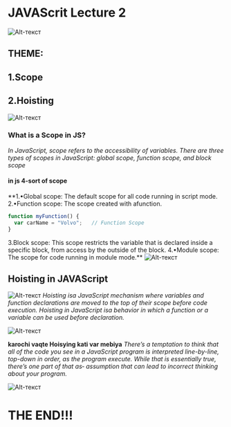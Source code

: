 # JAVAScrit Lecture 2
![Alt-текст](https://itproger.com/img/news/1540394188.jpg)
## THEME:
## 1.Scope
## 2.Hoisting

![Alt-текст](https://th.bing.com/th/id/OIP.fpL0n5Wy1-znQjnd8fLg3AHaED?rs=1&pid=ImgDetMain "Заголовок изображения")

### What is a Scope in JS?
*In JavaScript, scope refers to the accessibility of variables. There are three types of scopes in JavaScript: global scope, function scope, and block scope*
#### in js 4-sort of scope
**1.•Global scope: The default scope for all code running in script mode.
2.•Function scope: The scope created with afunction.
````javascript
function myFunction() {
  var carName = "Volvo";   // Function Scope
}
````
3.Block scope: This scope restricts the variable that is declared
inside a specific block, from access by the outside of the block.
4.•Module scope: The scope for code running in module mode.**
![Alt-текст](https://th.bing.com/th/id/OIP.nrA0DuVhhyzOlFwRCzcFNwHaFj?rs=1&pid=ImgDetMain "Заголовок изображения")

## Hoisting in JAVAScript
![Alt-текст](https://th.bing.com/th/id/OIP.Xt2p0-bH5njkkurRUhT8lgHaEK?rs=1&pid=ImgDetMain "Заголовок изображения")
*Hoisting isa JavaScript mechanism where variables and function
declarations are moved to the top of their scope before code
execution.
Hoisting in JavaScript isa behavior in which a function or a variable
can be used before declaration.*

![Alt-текст](https://th.bing.com/th/id/R.105510c0f44414616be07f3be2bfec6f?rik=U1u6CJQZ218qsA&pid=ImgRaw&r=0 "Заголовок изображения")


**karochi vaqte Hoisying kati var mebiya**
*There’s a temptation to think that all of the code you see in a
JavaScript
program is interpreted line-by-line, top-down in order, as the program
execute. While that is essentially true, there’s one part of that as‐
assumption that can lead to incorrect thinking about your program.*


![Alt-текст](https://3.imimg.com/data3/BF/XO/MY-16621590/animation-500x500.png "Заголовок изображения")
# THE END!!!
 






